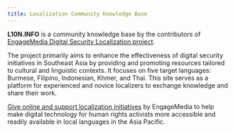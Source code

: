 ```yaml
---
title: Localization Community Knowledge Base
---
```


**L10N.INFO** is a community knowledge base by the contributors of [EngageMedia Digital Security Localization project](https://engagemedia.org/projects/localization/).

The project primarily aims to enhance the effectiveness of digital security initiatives in Southeast Asia by providing and promoting resources tailored to cultural and linguistic contexts. It focuses on five target languages: Burmese, Filipino, Indonesian, Khmer, and Thai. This site serves as a platform for experienced and novice localizers to exchange knowledge and share their work.

[Give online and support localization initiatives](https://buy.stripe.com/6oE8Alf3Pb6D83S288) by EngageMedia to help make digital technology for human rights activists more accessible and readily available in local languages in the Asia Pacific.